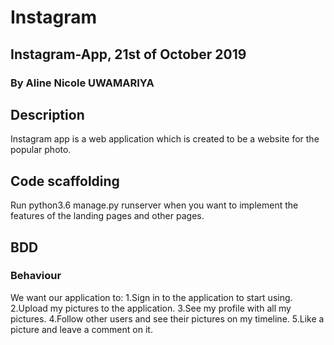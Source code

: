 # Instagram
## Instagram-App, 21st of October 2019
### By Aline Nicole UWAMARIYA
## Description
Instagram app is a web application which is created to be a website for the popular photo.
## Code scaffolding
Run python3.6 manage.py runserver when you want to implement the features of the landing pages and other pages.

## BDD
### Behaviour
We want our application to:
1.Sign in to the application to start using.
2.Upload my pictures to the application.
3.See my profile with all my pictures.
4.Follow other users and see their pictures on my timeline.
5.Like a picture and leave a comment on it.
